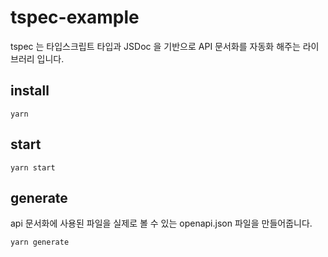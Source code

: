 # tspec-example

tspec 는 타입스크립트 타입과 JSDoc 을 기반으로 API 문서화를 자동화 해주는 라이브러리 입니다.

## install

```
yarn
```

## start

```
yarn start
```

## generate

api 문서화에 사용된 파일을 실제로 볼 수 있는 openapi.json 파일을 만들어줍니다.

```
yarn generate
```
